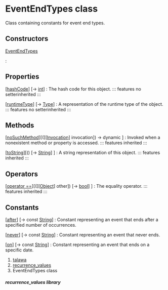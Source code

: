 
<div>

# EventEndTypes class

</div>


Class containing constants for event end types.



## Constructors

[EventEndTypes](../constants_recurrence_values/EventEndTypes/EventEndTypes.html)

:   



## Properties

[[hashCode](https://api.flutter.dev/flutter/dart-core/Object/hashCode.html)] [→ [int](https://api.flutter.dev/flutter/dart-core/int-class.html)]
:   The hash code for this object.
    ::: features
    no setterinherited
    :::

[[runtimeType](https://api.flutter.dev/flutter/dart-core/Object/runtimeType.html)] [→ [Type](https://api.flutter.dev/flutter/dart-core/Type-class.html)]
:   A representation of the runtime type of the object.
    ::: features
    no setterinherited
    :::



## Methods

[[noSuchMethod](https://api.flutter.dev/flutter/dart-core/Object/noSuchMethod.html)][([[[Invocation](https://api.flutter.dev/flutter/dart-core/Invocation-class.html)] invocation]) → dynamic ]
:   Invoked when a nonexistent method or property is accessed.
    ::: features
    inherited
    :::

[[toString](https://api.flutter.dev/flutter/dart-core/Object/toString.html)][() [→ [String](https://api.flutter.dev/flutter/dart-core/String-class.html)] ]
:   A string representation of this object.
    ::: features
    inherited
    :::



## Operators

[[operator ==](https://api.flutter.dev/flutter/dart-core/Object/operator_equals.html)][([[[Object](https://api.flutter.dev/flutter/dart-core/Object-class.html)] other]) [→ [bool](https://api.flutter.dev/flutter/dart-core/bool-class.html)] ]
:   The equality operator.
    ::: features
    inherited
    :::



## Constants

[[after](../constants_recurrence_values/EventEndTypes/after-constant.html)] [→ const [String](https://api.flutter.dev/flutter/dart-core/String-class.html)]
:   Constant representing an event that ends after a specified number of
    occurrences.

[[never](../constants_recurrence_values/EventEndTypes/never-constant.html)] [→ const [String](https://api.flutter.dev/flutter/dart-core/String-class.html)]
:   Constant representing an event that never ends.

[[on](../constants_recurrence_values/EventEndTypes/on-constant.html)] [→ const [String](https://api.flutter.dev/flutter/dart-core/String-class.html)]
:   Constant representing an event that ends on a specific date.







1.  [talawa](../index.html)
2.  [recurrence_values](../constants_recurrence_values/)
3.  EventEndTypes class

##### recurrence_values library







